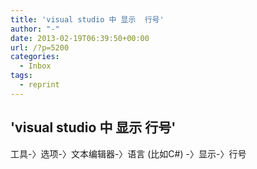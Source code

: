 ```yaml
---
title: 'visual studio 中 显示  行号'
author: "-"
date: 2013-02-19T06:39:50+00:00
url: /?p=5200
categories:
  - Inbox
tags:
  - reprint
---
```

## 'visual studio 中 显示  行号'
工具-〉选项-〉文本编辑器-〉语言 (比如C#) -〉显示-〉行号